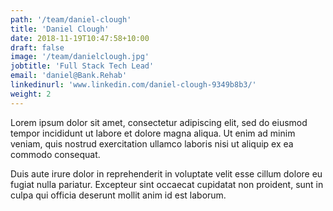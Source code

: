 ```yaml
---
path: '/team/daniel-clough'
title: 'Daniel Clough'
date: 2018-11-19T10:47:58+10:00
draft: false
image: '/team/danielclough.jpg'
jobtitle: 'Full Stack Tech Lead'
email: 'daniel@Bank.Rehab'
linkedinurl: 'www.linkedin.com/daniel-clough-9349b8b3/'
weight: 2
---
```


Lorem ipsum dolor sit amet, consectetur adipiscing elit, sed do eiusmod tempor incididunt ut labore et dolore magna aliqua. Ut enim ad minim veniam, quis nostrud exercitation ullamco laboris nisi ut aliquip ex ea commodo consequat.

Duis aute irure dolor in reprehenderit in voluptate velit esse cillum dolore eu fugiat nulla pariatur. Excepteur sint occaecat cupidatat non proident, sunt in culpa qui officia deserunt mollit anim id est laborum.
